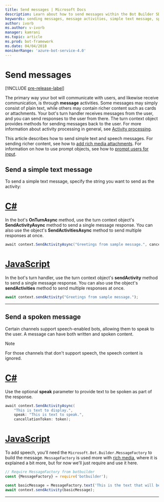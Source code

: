 ```yaml
---
title: Send messages | Microsoft Docs
description: Learn about how to send messages within the Bot Builder SDK.
keywords: sending messages, message activities, simple text message, speech, spoken message  
author: ivorb
ms.author: v-ivorb
manager: kamrani
ms.topic: article
ms.prod: bot-framework
ms.date: 04/04/2018
monikerRange: 'azure-bot-service-4.0'
---
```


# Send messages

[!INCLUDE [pre-release-label](../includes/pre-release-label.md)]

The primary way your bot will communicate with users, and likewise receive communication, is through **message** activities. Some messages may simply consist of plain text, while others may contain richer content such as cards or attachments. Your bot's turn handler receives messages from the user, and you can send responses to the user from there. The turn context object provides methods for sending messages back to the user. For more information about activity processing in general, see [Activity processing](bot-builder-concept-activity-processing.md).

This article describes how to send simple text and speech messages. For sending richer content, see how to [add rich media attachments](bot-builder-howto-add-media-attachments.md). For information on how to use prompt objects, see how to [prompt users for input](bot-builder-prompts.md).

## Send a simple text message

To send a simple text message, specify the string you want to send as the activity:

# [C#](#tab/csharp)

In the bot's
**OnTurnAsync** <!-- <xref:microsoft.bot.ibot.onturnasync*> -->
method, use the turn context object's
**SendActivityAsync** <!-- <xref:microsoft.bot.builder.iturncontext.sendactivityasync*> -->
method to send a single message response. You can also use the object's
**SendActivitiesAsync** <!-- <xref:microsoft.bot.builder.iturncontext.sendactivitiesasync*> -->
method to send multiple responses at once.

```cs
await context.SendActivityAsync("Greetings from sample message.", cancellationToken: token);
```

# [JavaScript](#tab/javascript)

In the bot's turn handler, use the turn context object's **sendActivity** method to send a single message response. You can also use the object's **sendActivities** method to send multiple responses at once.

```javascript
await context.sendActivity("Greetings from sample message.");
```

---

## Send a spoken message

Certain channels support speech-enabled bots, allowing them to speak to the user. A message can have both written and spoken content.

> [!NOTE]
> For those channels that don't support speech, the speech content is ignored.

# [C#](#tab/csharp)

Use the optional **speak** parameter to provide text to be spoken as part of the response.

```cs
await context.SendActivityAsync(
    "This is text to display.",
    speak: "This is text to speak.",
    cancellationToken: token);
```

# [JavaScript](#tab/javascript)

To add speech, you'll need the `Microsoft.Bot.Builder.MessageFactory` to build the message. `MessageFactory` is used more with [rich media](bot-builder-howto-add-media-attachments.md), where it is explained a bit more, but for now we'll just require and use it here.

```javascript
// Require MessageFactory from botbuilder
const {MessageFactory} = require('botbuilder');

const basicMessage = MessageFactory.text('This is the text that will be displayed.', 'This is the text that will be spoken.');
await context.sendActivity(basicMessage);
```

---
